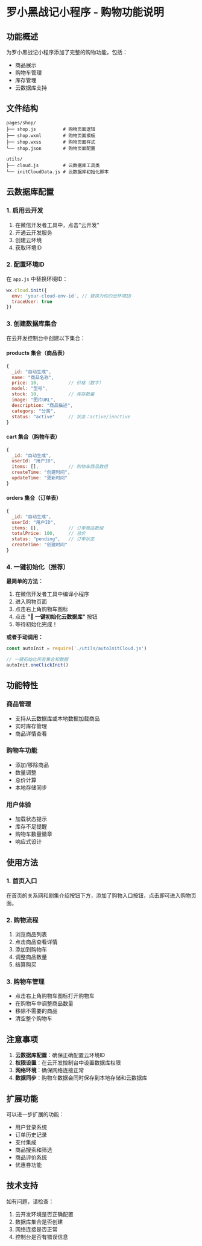 # 罗小黑战记小程序 - 购物功能说明

## 功能概述

为罗小黑战记小程序添加了完整的购物功能，包括：
- 商品展示
- 购物车管理
- 库存管理
- 云数据库支持

## 文件结构

```
pages/shop/
├── shop.js          # 购物页面逻辑
├── shop.wxml        # 购物页面模板
├── shop.wxss        # 购物页面样式
└── shop.json        # 购物页面配置

utils/
├── cloud.js         # 云数据库工具类
└── initCloudData.js # 云数据库初始化脚本
```

## 云数据库配置

### 1. 启用云开发

1. 在微信开发者工具中，点击"云开发"
2. 开通云开发服务
3. 创建云环境
4. 获取环境ID

### 2. 配置环境ID

在 `app.js` 中替换环境ID：

```javascript
wx.cloud.init({
  env: 'your-cloud-env-id', // 替换为你的云环境ID
  traceUser: true
})
```

### 3. 创建数据库集合

在云开发控制台中创建以下集合：

#### products 集合（商品表）
```javascript
{
  _id: "自动生成",
  name: "商品名称",
  price: 10,           // 价格（数字）
  model: "型号",
  stock: 10,           // 库存数量
  image: "图片URL",
  description: "商品描述",
  category: "分类",
  status: "active"     // 状态：active/inactive
}
```

#### cart 集合（购物车表）
```javascript
{
  _id: "自动生成",
  userId: "用户ID",
  items: [],           // 购物车商品数组
  createTime: "创建时间",
  updateTime: "更新时间"
}
```

#### orders 集合（订单表）
```javascript
{
  _id: "自动生成",
  userId: "用户ID",
  items: [],           // 订单商品数组
  totalPrice: 100,     // 总价
  status: "pending",   // 订单状态
  createTime: "创建时间"
}
```

### 4. 一键初始化（推荐）

**最简单的方法：**

1. 在微信开发者工具中编译小程序
2. 进入购物页面
3. 点击右上角购物车图标
4. 点击 **"🚀 一键初始化云数据库"** 按钮
5. 等待初始化完成！

**或者手动调用：**

```javascript
const autoInit = require('./utils/autoInitCloud.js')

// 一键初始化所有集合和数据
autoInit.oneClickInit()
```

## 功能特性

### 商品管理
- 支持从云数据库或本地数据加载商品
- 实时库存管理
- 商品详情查看

### 购物车功能
- 添加/移除商品
- 数量调整
- 总价计算
- 本地存储同步

### 用户体验
- 加载状态提示
- 库存不足提醒
- 购物车数量徽章
- 响应式设计

## 使用方法

### 1. 首页入口
在首页的关系网和剧集介绍按钮下方，添加了购物入口按钮，点击即可进入购物页面。

### 2. 购物流程
1. 浏览商品列表
2. 点击商品查看详情
3. 添加到购物车
4. 调整商品数量
5. 结算购买

### 3. 购物车管理
- 点击右上角购物车图标打开购物车
- 在购物车中调整商品数量
- 移除不需要的商品
- 清空整个购物车

## 注意事项

1. **云数据库配置**：确保正确配置云环境ID
2. **权限设置**：在云开发控制台中设置数据库权限
3. **网络环境**：确保网络连接正常
4. **数据同步**：购物车数据会同时保存到本地存储和云数据库

## 扩展功能

可以进一步扩展的功能：
- 用户登录系统
- 订单历史记录
- 支付集成
- 商品搜索和筛选
- 商品评价系统
- 优惠券功能

## 技术支持

如有问题，请检查：
1. 云开发环境是否正确配置
2. 数据库集合是否创建
3. 网络连接是否正常
4. 控制台是否有错误信息
